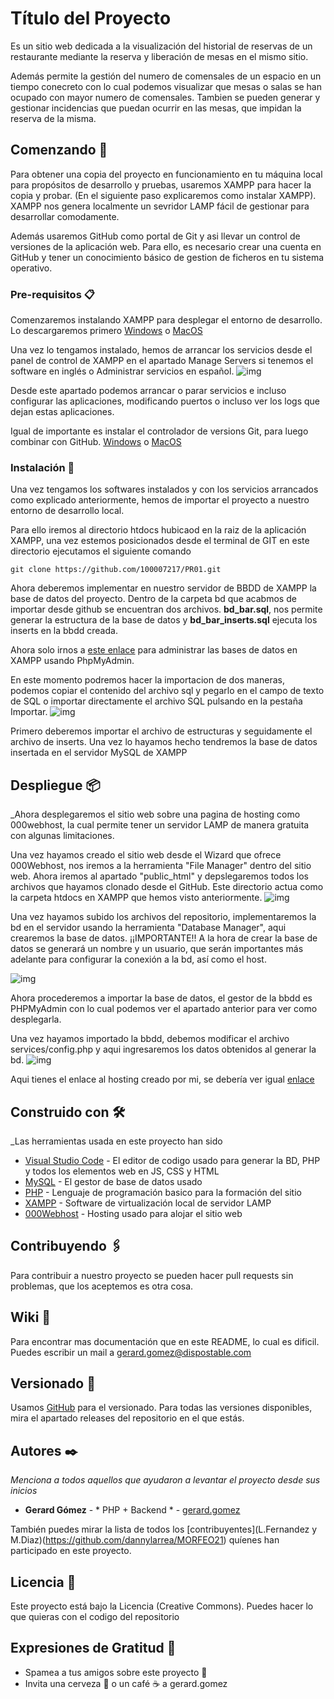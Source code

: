 # Título del Proyecto

Es un sitio web dedicada a la visualización del historial de reservas de un restaurante mediante la reserva y liberación de mesas en el mismo sitio.

Además permite la gestión del numero de comensales de un espacio en un tiempo conecreto con lo cual podemos visualizar que mesas o salas se han ocupado con mayor numero de comensales. 
Tambien se pueden generar y gestionar incidencias que puedan ocurrir en las mesas, que impidan la reserva de la misma.

## Comenzando 🚀
Para obtener una copia del proyecto en funcionamiento en tu máquina local para propósitos de desarrollo y pruebas, usaremos XAMPP para hacer la copia y probar. 
(En el siguiente paso explicaremos como instalar XAMPP). XAMPP nos genera localmente un sevridor LAMP fácil de gestionar para desarrollar comodamente.

Además usaremos GitHub como portal de Git y asi llevar un control de versiones de la aplicación web.
Para ello, es necesario crear una cuenta en GitHub y tener un conocimiento básico de gestion de ficheros en tu sistema operativo.


### Pre-requisitos 📋

Comenzaremos instalando XAMPP para desplegar el entorno de desarrollo. Lo descargaremos primero [Windows](https://www.apachefriends.org/xampp-files/8.0.12/xampp-windows-x64-8.0.12-0-VS16-installer.exe) o [MacOS](https://www.apachefriends.org/xampp-files/8.0.12/xampp-osx-8.0.12-0-vm.dmg)

Una vez lo tengamos instalado, hemos de arrancar los servicios desde el panel de control de XAMPP en el apartado Manage Servers si tenemos el software en inglés o Administrar servicios en español. ![img](https://i.gyazo.com/406d2e3c6268130f0c0b0f49dca9393f.png)

Desde este apartado podemos arrancar o parar servicios e incluso configurar las aplicaciones, modificando puertos o incluso ver los logs que dejan estas aplicaciones.

Igual de importante es instalar el controlador de versions Git, para luego combinar con GitHub. [Windows](https://git-scm.com/downloads#:~:text=macOS-,Windows,-Linux/Unix) o [MacOS](https://git-scm.com/download/mac)

### Instalación 🔧

Una vez tengamos los softwares instalados y con los servicios arrancados como explicado anteriormente, hemos de importar el proyecto a nuestro entorno de desarrollo local.

Para ello iremos al directorio htdocs hubicaod en la raiz de la aplicación XAMPP, una vez estemos posicionados desde el terminal de GIT en este directorio ejecutamos el siguiente comando

```
git clone https://github.com/100007217/PR01.git
```
Ahora deberemos implementar en nuestro servidor de BBDD de XAMPP la base de datos del proyecto. Dentro de la carpeta bd que acabmos de importar desde github se encuentran dos archivos. **bd_bar.sql**, nos permite generar la estructura de la base de datos y **bd_bar_inserts.sql** ejecuta los inserts en la bbdd creada.

Ahora solo irnos a [este enlace](http://localhost/phpmyadmin/) para administrar las bases de datos en XAMPP usando PhpMyAdmin.

En este momento podremos hacer la importacion de dos maneras, podemos copiar el contenido del archivo sql y pegarlo en el campo de texto de SQL o importar directamente el archivo SQL pulsando en la pestaña Importar.
![img](https://i.gyazo.com/ef4852689af26a97e2f57f8490f43330.png)

Primero deberemos importar el archivo de estructuras y seguidamente el archivo de inserts. Una vez lo hayamos hecho tendremos la base de datos insertada en el servidor MySQL de XAMPP

## Despliegue 📦

_Ahora desplegaremos el sitio web sobre una pagina de hosting como 000webhost, la cual permite tener un servidor LAMP de manera gratuita con algunas limitaciones.

Una vez hayamos creado el sitio web desde el Wizard que ofrece 000Webhost, nos iremos a la herramienta "File Manager" dentro del sitio web.
Ahora iremos al apartado "public_html\" y depslegaremos todos los archivos que hayamos clonado desde el GitHub. Este directorio actua como la carpeta htdocs en XAMPP que hemos visto anteriormente.
![img](https://i.gyazo.com/9d4eaaf2409b16aa2b5161bf8f0e4274.png)


Una vez hayamos subido los archivos del repositorio, implementaremos la bd en el servidor usando la herramienta "Database Manager", aqui crearemos la base de datos.
¡¡IMPORTANTE!! A la hora de crear la base de datos se generará un nombre y un usuario, que serán importantes más adelante para configurar la conexión a la bd, así como el host. 

![img](https://i.gyazo.com/232e6e0ffb8a23a3a9335184f42bc189.png)

Ahora procederemos a importar la base de datos, el gestor de la bbdd es PHPMyAdmin con lo cual podemos ver el apartado anterior para ver como desplegarla.

Una vez hayamos importado la bbdd, debemos modificar el archivo services/config.php y aqui ingresaremos los datos obtenidos al generar la bd.
![img](https://i.gyazo.com/b21498a3e849d49fcc40c0e454952066.png)


Aqui tienes el enlace al hosting creado por mi, se debería ver igual [enlace](https://morfeo21.000webhostapp.com/)

## Construido con 🛠️

_Las herramientas usada en este proyecto han sido 

* [Visual Studio Code](https://code.visualstudio.com/docs) - El editor de codigo usado para generar la BD, PHP y todos los elementos web en JS, CSS y HTML
* [MySQL](https://dev.mysql.com/doc/) - El gestor de base de datos usado
* [PHP](https://www.php.net/docs.php) - Lenguaje de programación basico para la formación del sitio
* [XAMPP](https://www.apachefriends.org/docs/) - Software de virtualización local de servidor LAMP
* [000Webhost](https://www.000webhost.com/website-faq) - Hosting usado para alojar el sitio web

## Contribuyendo 🖇️

Para contribuir a nuestro proyecto se pueden hacer pull requests sin problemas, que los aceptemos es otra cosa.

## Wiki 📖

Para encontrar mas documentación que en este README, lo cual es dificil. Puedes escribir un mail a gerard.gomez@dispostable.com

## Versionado 📌

Usamos [GitHub](https://github.com/) para el versionado. Para todas las versiones disponibles, mira el apartado releases del repositorio en el que estás.

## Autores ✒️

_Menciona a todos aquellos que ayudaron a levantar el proyecto desde sus inicios_

* **Gerard Gómez** - * PHP + Backend * - [gerard.gomez](https://github.com/100007217)

También puedes mirar la lista de todos los [contribuyentes](L.Fernandez y M.Diaz)(https://github.com/dannylarrea/MORFEO21) quíenes han participado en este proyecto. 

## Licencia 📄

Este proyecto está bajo la Licencia (Creative Commons). Puedes hacer lo que quieras con el codigo del repositorio

## Expresiones de Gratitud 🎁

* Spamea a tus amigos sobre este proyecto 📢
* Invita una cerveza 🍺 o un café ☕ a gerard.gomez
